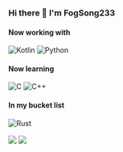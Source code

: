 ### Hi there 👋 I'm FogSong233
#### Now working with
![Kotlin](https://img.shields.io/badge/kotlin-%237F52FF.svg?style=for-the-badge&logo=kotlin&logoColor=white)
![Python](https://img.shields.io/badge/python-3670A0?style=for-the-badge&logo=python&logoColor=ffdd54)
#### Now learning
![C](https://img.shields.io/badge/c-%2300599C.svg?style=for-the-badge&logo=c&logoColor=white)
![C++](https://img.shields.io/badge/c++-%2300599C.svg?style=for-the-badge&logo=c%2B%2B&logoColor=white)
#### In my bucket list
![Rust](https://img.shields.io/badge/rust-%23000000.svg?style=for-the-badge&logo=rust&logoColor=white)

<img align="center" src="https://github-readme-stats.vercel.app/api?username=fogsong233&show_icons=true" />
<img align="center" src="https://github-readme-stats.vercel.app/api/top-langs/?username=fogsong233&layout=compact" />
